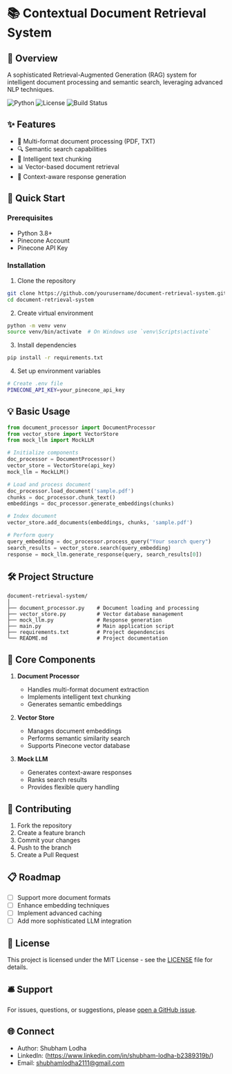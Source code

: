 # 📚 Contextual Document Retrieval System

## 🌟 Overview

A sophisticated Retrieval-Augmented Generation (RAG) system for intelligent document processing and semantic search, leveraging advanced NLP techniques.

![Python](https://img.shields.io/badge/Python-3.8+-blue.svg)
![License](https://img.shields.io/badge/License-MIT-green.svg)
![Build Status](https://img.shields.io/badge/build-passing-brightgreen)

## ✨ Features

- 📄 Multi-format document processing (PDF, TXT)
- 🔍 Semantic search capabilities
- 🧠 Intelligent text chunking
- 📊 Vector-based document retrieval
- 🤖 Context-aware response generation

## 🚀 Quick Start

### Prerequisites

- Python 3.8+
- Pinecone Account
- Pinecone API Key

### Installation

1. Clone the repository
```bash
git clone https://github.com/yourusername/document-retrieval-system.git
cd document-retrieval-system
```

2. Create virtual environment
```bash
python -m venv venv
source venv/bin/activate  # On Windows use `venv\Scripts\activate`
```

3. Install dependencies
```bash
pip install -r requirements.txt
```

4. Set up environment variables
```bash
# Create .env file
PINECONE_API_KEY=your_pinecone_api_key
```

## 💡 Basic Usage

```python
from document_processor import DocumentProcessor
from vector_store import VectorStore
from mock_llm import MockLLM

# Initialize components
doc_processor = DocumentProcessor()
vector_store = VectorStore(api_key)
mock_llm = MockLLM()

# Load and process document
doc_processor.load_document('sample.pdf')
chunks = doc_processor.chunk_text()
embeddings = doc_processor.generate_embeddings(chunks)

# Index document
vector_store.add_documents(embeddings, chunks, 'sample.pdf')

# Perform query
query_embedding = doc_processor.process_query("Your search query")
search_results = vector_store.search(query_embedding)
response = mock_llm.generate_response(query, search_results[0])
```

## 🛠 Project Structure

```
document-retrieval-system/
│
├── document_processor.py    # Document loading and processing
├── vector_store.py          # Vector database management
├── mock_llm.py              # Response generation
├── main.py                  # Main application script
├── requirements.txt         # Project dependencies
└── README.md                # Project documentation
```

## 🔬 Core Components

1. **Document Processor**
   - Handles multi-format document extraction
   - Implements intelligent text chunking
   - Generates semantic embeddings

2. **Vector Store**
   - Manages document embeddings
   - Performs semantic similarity search
   - Supports Pinecone vector database

3. **Mock LLM**
   - Generates context-aware responses
   - Ranks search results
   - Provides flexible query handling


## 🤝 Contributing

1. Fork the repository
2. Create a feature branch
3. Commit your changes
4. Push to the branch
5. Create a Pull Request

## 📋 Roadmap

- [ ] Support more document formats
- [ ] Enhance embedding techniques
- [ ] Implement advanced caching
- [ ] Add more sophisticated LLM integration

## 📄 License

This project is licensed under the MIT License - see the [LICENSE](LICENSE) file for details.

## 🛎️ Support

For issues, questions, or suggestions, please [open a GitHub issue](https://github.com/shubhamlodha21/document-retrieval-system/issues).

## 🌐 Connect

- Author: Shubham Lodha
- LinkedIn: (https://www.linkedin.com/in/shubham-lodha-b2389319b/)
- Email: shubhamlodha2111@gmail.com

